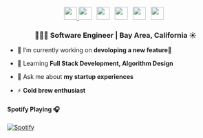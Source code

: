 
<p align='center'> 
  <a href="https://linkedin.com/in/cagansevencan//"><img height="30" src="https://raw.githubusercontent.com/trinwin/trinwin/master/icons/linkedin.png?raw=true"> </a>
  <a href="https://dev.to/cagansevencan"><img height="30" src="https://raw.githubusercontent.com/trinwin/trinwin/master/icons/devto.png"></a>&nbsp;&nbsp;
  <a href="https://twitter.com/cagan_dev"><img height="30" src="https://raw.githubusercontent.com/trinwin/trinwin/master/icons/twitter.png?raw=true"></a>&nbsp;&nbsp;
  <a href="https://unsplash.com/@cagan"><img height="30" src="https://raw.githubusercontent.com/trinwin/trinwin/master/icons/unsplash.png?raw=true"></a>&nbsp;&nbsp;
  <a href="https://medium.com/@cagan.sevencan"><img height="30" src="https://raw.githubusercontent.com/trinwin/trinwin/master/icons/medium.png?raw=true"></a>&nbsp;&nbsp;
  <a href="https://www.facebook.com/cagansevencan/"><img height="30" src="https://raw.githubusercontent.com/trinwin/trinwin/master/icons/facebook.png"></a>&nbsp;&nbsp;


<h3 align="center">👨🏻‍💻 Software Engineer | Bay Area, California ☀️</h3>



- 🔭 I’m currently working on **devoloping a new feature📱**

- 🌱 Learning **Full Stack Development, Algorithm Design**

- 💬 Ask me about **my startup experiences**

- ⚡ **Cold brew enthusiast**



#### Spotify Playing 🎧

[![Spotify](https://novatorem-cagan.vercel.app/api/spotify)](https://open.spotify.com/user/1299726247?si=tqvjmmC6SgGmwdfJNgCJwA)


